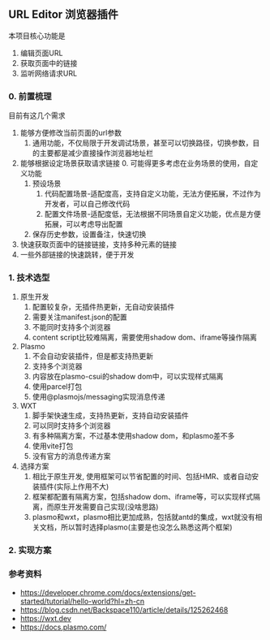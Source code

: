 ## URL Editor 浏览器插件

本项目核心功能是
1. 编辑页面URL
2. 获取页面中的链接
3. 监听网络请求URL

### 0. 前置梳理

目前有这几个需求
1. 能够方便修改当前页面的url参数
    1. 通用功能，不仅局限于开发调试场景，甚至可以切换路径，切换参数，目的主要都是减少直接操作浏览器地址栏
2. 能够根据设定场景获取请求链接
    0. 可能得更多考虑在业务场景的使用，自定义功能
    1. 预设场景
        1. 代码配置场景-适配度高，支持自定义功能，无法方便拓展，不过作为开发者，可以自己修改代码
        2. 配置文件场景-适配度低，无法根据不同场景自定义功能，优点是方便拓展，可以考虑导出配置
    2. 保存历史参数，设置备注，快速切换
3. 快速获取页面中的链接链接，支持多种元素的链接
4. 一些外部链接的快速跳转，便于开发


### 1. 技术选型

1. 原生开发
    1. 配置较复杂，无插件热更新，无自动安装插件
    2. 需要关注manifest.json的配置
    3. 不能同时支持多个浏览器
    4. content script比较难隔离，需要使用shadow dom、iframe等操作隔离
2. Plasmo
    1. 不会自动安装插件，但是都支持热更新
    2. 支持多个浏览器
    3. 内容放在plasmo-csui的shadow dom中，可以实现样式隔离
    4. 使用parcel打包
    5. 使用@plasmojs/messaging实现消息传递
3. WXT
    1. 脚手架快速生成，支持热更新，支持自动安装插件
    2. 可以同时支持多个浏览器
    3. 有多种隔离方案，不过基本使用shadow dom，和plasmo差不多
    4. 使用vite打包
    5. 没有官方的消息传递方案
4. 选择方案
    1. 相比于原生开发, 使用框架可以节省配置的时间、包括HMR、或者自动安装插件(实际上作用不大)
    2. 框架都配置有隔离方案，包括shadow dom、iframe等，可以实现样式隔离，而原生开发需要自己实现(没啥思路)
    3. plasmo和wxt，plasmo相比更加成熟，包括就antd的集成，wxt就没有相关文档，所以暂时选择plasmo(主要是也没怎么熟悉这两个框架)

### 2. 实现方案

<!-- #### 0. 插件形式

以popup的形式，实现功能，对页面无侵入，若要操作页面，可以使用content script操作，如果涉及浏览器操作，可以使用service worker

#### 1. 编辑当前页面

因为是popup，不能直接操作当前页面，需要与content script通信，让其操作页面 -->

### 参考资料

- https://developer.chrome.com/docs/extensions/get-started/tutorial/hello-world?hl=zh-cn
- https://blog.csdn.net/Backspace110/article/details/125262468
- https://wxt.dev
- https://docs.plasmo.com/